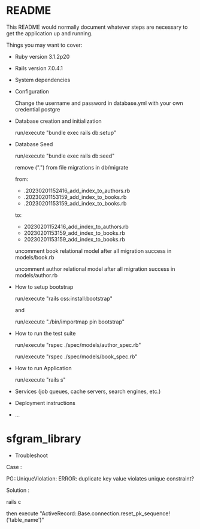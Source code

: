 # README

This README would normally document whatever steps are necessary to get the
application up and running.

Things you may want to cover:

* Ruby version
  3.1.2p20

* Rails version
  7.0.4.1

* System dependencies

* Configuration
  
  Change the username and password in database.yml with your own credential postgre

* Database creation and initialization
 
  run/execute "bundle exec rails db:setup"

* Database Seed
  
  run/execute "bundle exec rails db:seed"
  
  remove (".") from file migrations in db/migrate
  
  from:
  
    - .20230201152416_add_index_to_authors.rb
    - .20230201153159_add_index_to_books.rb
    - .20230201153159_add_index_to_books.rb
  
  to:
  
    - 20230201152416_add_index_to_authors.rb
    - 20230201153159_add_index_to_books.rb
    - 20230201153159_add_index_to_books.rb
  
  uncomment book relational model after all migration success in models/book.rb
  
  uncomment author relational model after all migration success in models/author.rb

* How to setup bootstrap
  
  run/execute "rails css:install:bootstrap"
  
  and
  
  run/execute "./bin/importmap pin bootstrap"

  
* How to run the test suite
  
  run/execute "rspec ./spec/models/author_spec.rb"
  
  run/execute "rspec ./spec/models/book_spec.rb"

* How to run Application 
  
  run/execute "rails s"

* Services (job queues, cache servers, search engines, etc.)

* Deployment instructions

* ...
# sfgram_library
* Troubleshoot

Case : 

PG::UniqueViolation: ERROR: duplicate key value violates unique constraint?

Solution :

rails c

then execute "ActiveRecord::Base.connection.reset_pk_sequence!('table_name')"
